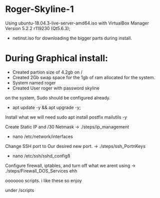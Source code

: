 # Roger-Skyline-1 

Using ubuntu-18.04.3-live-server-amd64.iso with VirtualBox Manager Version 5.2.2 r119230 (Qt5.6.3);
* netinst.iso for downloading the bigger parts during install.

# During Graphical install:
* Created partion size of 4.2gb on /
* Created 2Gb swap space for the 1gb of ram allocated for the system.
* System named roger
* Created User roger with password skyline

on the system, Sudo should be configured already. 

* apt update -y && apt upgrade -y;

 Install what we will need
 sudo apt install postfix mailutils -y
 
 Create Static IP and /30 Netmask -> ./steps/ip_management
* nano /etc/network/interfaces

 Change SSH port to Our desired new port. -> ./steps/ssh_PortnKeys
* nano /etc/ssh/sshd_configß


Configure firewall, iptables, and turn off what we arent using -> ./steps/Firewall_DOS_Services 
    ehh

ooooooo scripts. i like these so enjoy

under /scripts